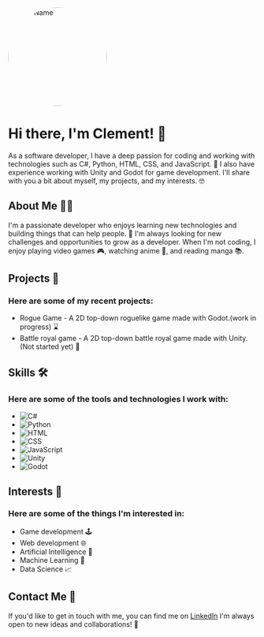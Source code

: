 <div>
    <img src="https://i.pinimg.com/originals/e0/46/88/e046885ecef37394c4d3a0c2494defd0.jpg" alt="Your Name" width="200" height="200" style="border-radius:50%" align="center">
   <h1>Hi there, I'm Clement! 👋</h1>
<p>As a software developer, I have a deep passion for coding and working with technologies such as C#, Python, HTML, CSS, and JavaScript. 🚀 I also have experience working with Unity and Godot for game development. I'll share with you a bit about myself, my projects, and my interests. 🤓</p>
   <h2>About Me 👨‍💻</h2>
  <p>I'm a passionate developer who enjoys learning new technologies and building things that can help people. 🔨 I'm always looking for new challenges and opportunities to grow as a developer. When I'm not coding, I enjoy playing video games 🎮, watching anime 🍿, and reading manga 📚.</p>
   <h2>Projects 🚀</h2>
   <h3>Here are some of my recent projects:</h3>
   <ul>
        <li>Rogue Game - A 2D top-down roguelike game made with Godot.(work in progress) ⌛</li>
        <li> Battle royal game - A 2D top-down battle royal game made with Unity.(Not started yet) 🛑</li>
   </ul>
   <h2>Skills 🛠️</h2>
   <h3>Here are some of the tools and technologies I work with:</h3>
    <ul>
        <li><img src="https://img.shields.io/badge/C%23-239120?style=for-the-badge&logo=c-sharp&logoColor=white" alt="C#"></li>
        <li><img src="https://img.shields.io/badge/Python-14354C?style=for-the-badge&logo=python&logoColor=white" alt="Python"></li>
        <li><img src="https://img.shields.io/badge/HTML5-E34F26?style=for-the-badge&logo=html5&logoColor=white" alt="HTML"></li>
        <li><img src="https://img.shields.io/badge/CSS3-1572B6?style=for-the-badge&logo=css3&logoColor=white" alt="CSS"></li>
        <li><img src="https://img.shields.io/badge/JavaScript-323330?style=for-the-badge&logo=javascript&logoColor=F7DF1E" alt="JavaScript"></li>
        <li><img src="https://img.shields.io/badge/Unity-100000?style=for-the-badge&logo=unity&logoColor=white" alt="Unity"></li>
        <li><img src="https://img.shields.io/badge/Godot-478CBF?style=for-the-badge&logo=godot-engine&logoColor=white" alt="Godot"></li>
    </ul>
   <h2>Interests 🌟</h2>
    <H3>Here are some of the things I'm interested in:</H3>
   <ul>
      <li>Game development 🕹️</li>
      <li>Web development 🌐</li>
      <li>Artificial Intelligence 🤖</li>
      <li>Machine Learning 🧠</li>
      <li>Data Science 📈</li>
   </ul>
   <h2>Contact Me 📱</h2>
   <p>If you'd like to get in touch with me, you can find me on <a href="https://www.linkedin.com/in/cl%C3%A9ment-marin/" target="_new">LinkedIn</a> I'm always open to new ideas and collaborations! 💬</p>
</div>